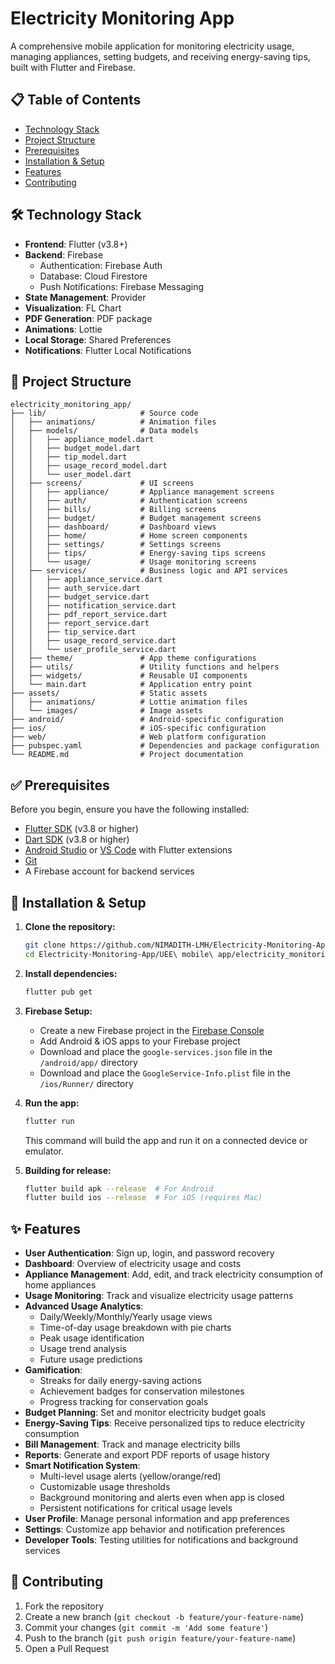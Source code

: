 # Electricity Monitoring App

A comprehensive mobile application for monitoring electricity usage, managing appliances, setting budgets, and receiving energy-saving tips, built with Flutter and Firebase.

## 📋 Table of Contents

- [Technology Stack](#️-technology-stack)
- [Project Structure](#-project-structure)
- [Prerequisites](#-prerequisites)
- [Installation & Setup](#-installation--setup)
- [Features](#-features)
- [Contributing](#-contributing)

## 🛠️ Technology Stack

- **Frontend**: Flutter (v3.8+)
- **Backend**: Firebase
  - Authentication: Firebase Auth
  - Database: Cloud Firestore
  - Push Notifications: Firebase Messaging
- **State Management**: Provider
- **Visualization**: FL Chart
- **PDF Generation**: PDF package
- **Animations**: Lottie
- **Local Storage**: Shared Preferences
- **Notifications**: Flutter Local Notifications

## 📁 Project Structure

```plaintext
electricity_monitoring_app/
├── lib/                     # Source code
│   ├── animations/          # Animation files
│   ├── models/              # Data models
│   │   ├── appliance_model.dart
│   │   ├── budget_model.dart
│   │   ├── tip_model.dart
│   │   ├── usage_record_model.dart
│   │   └── user_model.dart
│   ├── screens/             # UI screens
│   │   ├── appliance/       # Appliance management screens
│   │   ├── auth/            # Authentication screens
│   │   ├── bills/           # Billing screens
│   │   ├── budget/          # Budget management screens
│   │   ├── dashboard/       # Dashboard views
│   │   ├── home/            # Home screen components
│   │   ├── settings/        # Settings screens
│   │   ├── tips/            # Energy-saving tips screens
│   │   └── usage/           # Usage monitoring screens
│   ├── services/            # Business logic and API services
│   │   ├── appliance_service.dart
│   │   ├── auth_service.dart
│   │   ├── budget_service.dart
│   │   ├── notification_service.dart
│   │   ├── pdf_report_service.dart
│   │   ├── report_service.dart
│   │   ├── tip_service.dart
│   │   ├── usage_record_service.dart
│   │   └── user_profile_service.dart
│   ├── theme/               # App theme configurations
│   ├── utils/               # Utility functions and helpers
│   ├── widgets/             # Reusable UI components
│   └── main.dart            # Application entry point
├── assets/                  # Static assets
│   ├── animations/          # Lottie animation files
│   └── images/              # Image assets
├── android/                 # Android-specific configuration
├── ios/                     # iOS-specific configuration
├── web/                     # Web platform configuration
├── pubspec.yaml             # Dependencies and package configuration
└── README.md                # Project documentation
```

## ✅ Prerequisites

Before you begin, ensure you have the following installed:

- [Flutter SDK](https://flutter.dev/docs/get-started/install) (v3.8 or higher)
- [Dart SDK](https://dart.dev/get-dart) (v3.8 or higher)
- [Android Studio](https://developer.android.com/studio) or [VS Code](https://code.visualstudio.com/) with Flutter extensions
- [Git](https://git-scm.com/)
- A Firebase account for backend services

## 🚀 Installation & Setup

1. **Clone the repository:**

   ```bash
   git clone https://github.com/NIMADITH-LMH/Electricity-Monitoring-App.git
   cd Electricity-Monitoring-App/UEE\ mobile\ app/electricity_monitoring_app
   ```

2. **Install dependencies:**

   ```bash
   flutter pub get
   ```

3. **Firebase Setup:**
   - Create a new Firebase project in the [Firebase Console](https://console.firebase.google.com/)
   - Add Android & iOS apps to your Firebase project
   - Download and place the `google-services.json` file in the `/android/app/` directory
   - Download and place the `GoogleService-Info.plist` file in the `/ios/Runner/` directory

4. **Run the app:**

   ```bash
   flutter run
   ```

   This command will build the app and run it on a connected device or emulator.

5. **Building for release:**

   ```bash
   flutter build apk --release  # For Android
   flutter build ios --release  # For iOS (requires Mac)
   ```

## ✨ Features

- **User Authentication**: Sign up, login, and password recovery
- **Dashboard**: Overview of electricity usage and costs
- **Appliance Management**: Add, edit, and track electricity consumption of home appliances
- **Usage Monitoring**: Track and visualize electricity usage patterns
- **Advanced Usage Analytics**: 
  - Daily/Weekly/Monthly/Yearly usage views
  - Time-of-day usage breakdown with pie charts
  - Peak usage identification
  - Usage trend analysis
  - Future usage predictions
- **Gamification**:
  - Streaks for daily energy-saving actions
  - Achievement badges for conservation milestones
  - Progress tracking for conservation goals
- **Budget Planning**: Set and monitor electricity budget goals
- **Energy-Saving Tips**: Receive personalized tips to reduce electricity consumption
- **Bill Management**: Track and manage electricity bills
- **Reports**: Generate and export PDF reports of usage history
- **Smart Notification System**:
  - Multi-level usage alerts (yellow/orange/red)
  - Customizable usage thresholds
  - Background monitoring and alerts even when app is closed
  - Persistent notifications for critical usage levels
- **User Profile**: Manage personal information and app preferences
- **Settings**: Customize app behavior and notification preferences
- **Developer Tools**: Testing utilities for notifications and background services

## 👥 Contributing

1. Fork the repository
2. Create a new branch (`git checkout -b feature/your-feature-name`)
3. Commit your changes (`git commit -m 'Add some feature'`)
4. Push to the branch (`git push origin feature/your-feature-name`)
5. Open a Pull Request
